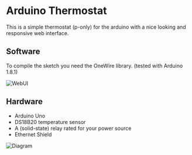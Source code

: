 # Arduino Thermostat

This is a simple thermostat (p-only) for the arduino with a nice looking
and responsive web interface.


## Software

To compile the sketch you need the OneWire library. (tested with Arduino 1.8.1)

![WebUI](https://reachcoding.eu/wp-content/uploads/2017/02/arduino_thermostat_webui.png)


## Hardware

* Arduino Uno
* DS18B20 temperature sensor
* A (solid-state) relay rated for your power source
* Ethernet Shield

![Diagram](https://reachcoding.eu/wp-content/uploads/2017/02/arduino_thermostat.png)
